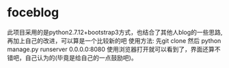 # foceblog
此项目采用的是python2.7.12+bootstrap3方式，也结合了其他人blog的一些思路,再加上自己的改进，可以算是一个比较新的吧
使用方法:
先git clone
然后 python manage.py runserver 0.0.0.0:8080
使用浏览器打开就可以看到了，界面还算不错吧，自己认为的(毕竟是给自己的一点鼓励吧)。
